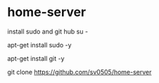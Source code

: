 # home-server
install sudo and git hub
su -

apt-get install sudo -y

apt-get install git -y

git clone https://github.com/sv0505/home-server

